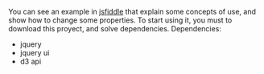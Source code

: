You can see an example in [jsfiddle](https://jsfiddle.net/leoflores/6cLpuL7j/1/) that explain some concepts of use, and show how to change some properties.
To start using it, you must to download this proyect, and solve dependencies.
Dependencies:
* jquery
* jquery ui
* d3 api
